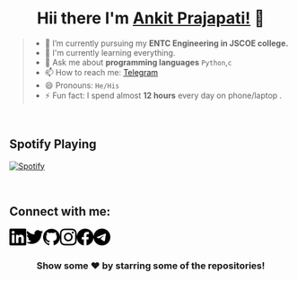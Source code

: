
<div align="center">

# **Hii there I'm [Ankit Prajapati!][github]** 👋
 
</div>

> - 🔭 I’m currently pursuing my **ENTC Engineering in JSCOE college.**  
> - 🤣 I'm currently learning everything.  
> - 💬 Ask me about **programming languages** `Python`,`c`
> - 📫 How to reach me: [Telegram][telegram] 
> - 😄 Pronouns: `He/His`  
> - ⚡ Fun fact: I spend almost **12 hours** every day on phone/laptop .  

<br>

## **Spotify Playing**

[![Spotify](https://novatorem-spotify-nine.vercel.app/api/spotify?background_color=0d1117&border_color=ffffff)](https://open.spotify.com/user/31zhiyhixszdvykt5tjg5vwvtfri)

<br>

## **Connect with me:**

<div align="center">

[<img align="left" alt="Ankit's Linkdein" width="30px" src="./images/linkedin.svg" />][linkedin]

[<img align="left" alt="Ankit's Twitter" width="30px" src="./images/twitter.svg" />][twitter]

[<img align="left" alt="Ankit's Github" width="30px" src="./images/github.svg" />][github]

[<img align="left" alt="Ankit's Instagram" width="30px" src="./images/instagram.svg" />][instagram]

[<img align="left" alt="Ankit's Facebook" width="30px" src="./images/facebook.svg" />][facebook]

[<img align="left" alt="Ankit's Telegram" width="30px" src="./images/telegram.svg" />][telegram]
</div>

<br>
<br>


<div align="center">
 
### Show some ❤️ by starring some of the repositories!

</div>

<br>
<br>


[twitter]: https://twitter.com/MR_ANKEY
[instagram]: https://instagram.com/MR_ANKEY
[linkedin]: https://linkedin.com/in/MR-ANKEY
[github]: https://github.com/MR-ANKEY
[telegram]: https://t.me/MR_ANKEY
[facebook]: https://www.facebook.com/ankey2603
